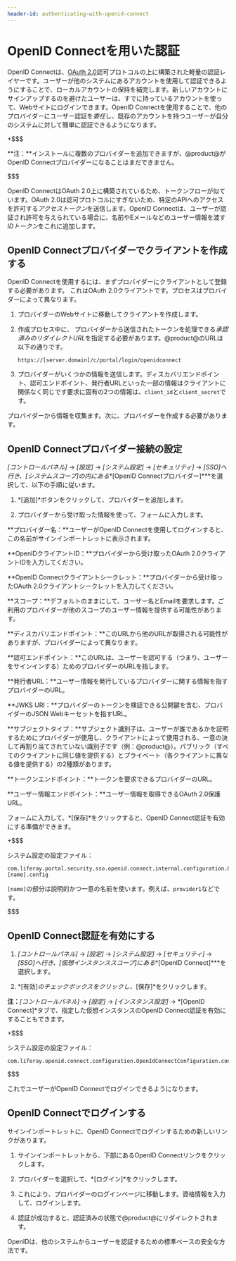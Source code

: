 ```yaml
---
header-id: authenticating-with-openid-connect
---
```


# OpenID Connectを用いた認証

OpenID Connectは、[OAuth 2.0](/discover/deployment/-/knowledge_base/7-1/oauth-2-0)認可プロトコルの上に構築された軽量の認証レイヤーです。ユーザーが他のシステムにあるアカウントを使用して認証できるようにすることで、ローカルアカウントの保持を補完します。新しいアカウントにサインアップするのを避けたユーザーは、すでに持っているアカウントを使って、Webサイトにログインできます。OpenID Connectを使用することで、他のプロバイダーにユーザー認証を*委任*し、既存のアカウントを持つユーザーが自分のシステムに対して簡単に認証できるようになります。

+$$$

**注：**インストールに複数のプロバイダーを追加できますが、@product@がOpenID Connectプロバイダーになることはまだできません。

$$$

OpenID ConnectはOAuth 2.0上に構築されているため、トークンフローが似ています。OAuth 2.0は認可プロトコルにすぎないため、特定のAPIへのアクセスを許可する*アクセストークン*を送信します。OpenID Connectは、ユーザーが認証され許可を与えられている場合に、名前やEメールなどのユーザー情報を渡す*IDトークン*をこれに追加します。

## OpenID Connectプロバイダーでクライアントを作成する

OpenID Connectを使用するには、まずプロバイダーにクライアントとして登録する必要があります。
これはOAuth 2.0クライアントです。プロセスはプロバイダーによって異なります。

1. プロバイダーのWebサイトに移動してクライアントを作成します。

2. 作成プロセス中に、 プロバイダーから送信されたトークンを処理できる*承認済みのリダイレクトURL*を指定する必要があります。@product@のURLは以下の通りです。

       https://[server.domain]/c/portal/login/openidconnect
   
3. プロバイダーがいくつかの情報を送信します。ディスカバリエンドポイント、認可エンドポイント、発行者URLといった一部の情報はクライアントに関係なく同じです要求に固有の2つの情報は、`client_id`と`client_secret`です。

プロバイダーから情報を収集ます。次に、プロバイダーを作成する必要があります。

## OpenID Connectプロバイダー接続の設定

*[コントロールパネル]* → *[設定]* → *[システム設定]* → *[セキュリティ]* → *[SSO]*へ行き、*[システムスコープ]*の内にある***[OpenID Connectプロバイダー]***を選択して、以下の手順に従います。

1. *[追加]*ボタンをクリックして、プロバイダーを追加します。

2. プロバイダーから受け取った情報を使って、フォームに入力します。

**プロバイダー名：**ユーザーがOpenID Connectを使用してログインすると、この名前がサインインポートレットに表示されます。

**OpenIDクライアントID：**プロバイダーから受け取ったOAuth 2.0クライアントIDを入力してください。

**OpenID Connectクライアントシークレット：**プロバイダーから受け取ったOAuth 2.0クライアントシークレットを入力してください。

**スコープ：**デフォルトのままにして、ユーザー名とEmailを要求します。ご利用のプロバイダーが他のスコープのユーザー情報を提供する可能性があります。

**ディスカバリエンドポイント：**このURLから他のURLが取得される可能性がありますが、プロバイダーによって異なります。

**認可エンドポイント：**このURLは、ユーザーを認可する（つまり、ユーザーをサインインする）ためのプロバイダーのURLを指します。

**発行者URL：**ユーザー情報を発行しているプロバイダーに関する情報を指すプロバイダーのURL。

**JWKS URI：**プロバイダーのトークンを検証できる公開鍵を含む、プロバイダーのJSON Webキーセットを指すURL。

**サブジェクトタイプ：**サブジェクト識別子は、ユーザーが誰であるかを証明するためにプロバイダーが使用し、クライアントによって使用される、一意の決して再割り当てされていない識別子です（例：@product@）。パブリック（すべてのクライアントに同じ値を提供する）とプライベート（各クライアントに異なる値を提供する）の2種類があります。

**トークンエンドポイント：**トークンを要求できるプロバイダーのURL。

**ユーザー情報エンドポイント：**ユーザー情報を取得できるOAuth 2.0保護URL。

フォームに入力して、*[保存]*をクリックすると、OpenID Connect認証を有効にする準備ができます。

+$$$

システム設定の設定ファイル：

    com.liferay.portal.security.sso.openid.connect.internal.configuration.OpenIdConnectProviderConfiguration-[name].config

`[name]`の部分は説明的かつ一意の名前を使います。例えば、`provider1`などです。

$$$

## OpenID Connect認証を有効にする

1. *[コントロールパネル]* → *[設定]* → *[システム設定]* → *[セキュリティ]* → *[SSO]*へ行き、*[仮想インスタンススコープ]*にある***[OpenID Connect]***を選択します。

2. *[有効]*のチェックボックスをクリックし、*[保存]*をクリックします。

**注：***[コントロールパネル]* → *[設定]* → *[インスタンス設定]* → *[OpenID Connect]*タブで、指定した仮想インスタンスのOpenID Connect認証を有効にすることもできます。

+$$$

システム設定の設定ファイル：

    com.liferay.openid.connect.configuration.OpenIdConnectConfiguration.config

$$$

これでユーザーがOpenID Connectでログインできるようになります。

## OpenID Connectでログインする

サインインポートレットに、OpenID Connectでログインするための新しいリンクがあります。

1. サインインポートレットから、下部にあるOpenID Connectリンクをクリックします。

2. プロバイダーを選択して、*[ログイン]*をクリックします。

3. これにより、プロバイダーのログインページに移動します。資格情報を入力して、ログインします。

4. 認証が成功すると、認証済みの状態で@product@にリダイレクトされます。

OpenIDは、他のシステムからユーザーを認証するための標準ベースの安全な方法です。
